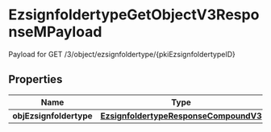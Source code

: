 

# EzsignfoldertypeGetObjectV3ResponseMPayload

Payload for GET /3/object/ezsignfoldertype/{pkiEzsignfoldertypeID}

## Properties

| Name | Type | Description | Notes |
|------------ | ------------- | ------------- | -------------|
|**objEzsignfoldertype** | [**EzsignfoldertypeResponseCompoundV3**](EzsignfoldertypeResponseCompoundV3.md) |  |  |



